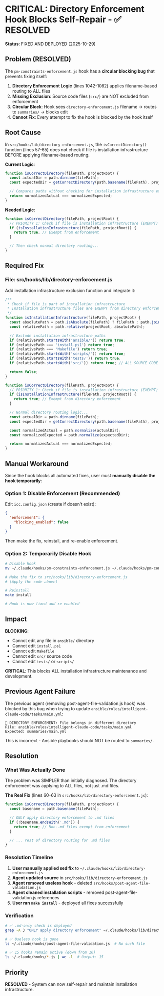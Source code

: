 # CRITICAL: Directory Enforcement Hook Blocks Self-Repair - ✅ RESOLVED

**Status**: FIXED AND DEPLOYED (2025-10-29)

## Problem (RESOLVED)

The `pm-constraints-enforcement.js` hook has a **circular blocking bug** that prevents fixing itself:

1. **Directory Enforcement Logic** (lines 1042-1082) applies filename-based routing to ALL files
2. **Missing Exclusion**: Source code files (`src/`) are NOT excluded from enforcement
3. **Circular Block**: Hook sees `directory-enforcement.js` filename → routes to `summaries/` → blocks edit
4. **Cannot Fix**: Every attempt to fix the hook is blocked by the hook itself

## Root Cause

In `src/hooks/lib/directory-enforcement.js`, the `isCorrectDirectory()` function (lines 57-65) does not check if file is installation infrastructure BEFORE applying filename-based routing.

**Current Logic**:
```javascript
function isCorrectDirectory(filePath, projectRoot) {
  const actualDir = path.dirname(filePath);
  const expectedDir = getCorrectDirectory(path.basename(filePath), projectRoot);

  // Compares paths without checking for installation infrastructure exclusions
  return normalizedActual === normalizedExpected;
}
```

**Needed Logic**:
```javascript
function isCorrectDirectory(filePath, projectRoot) {
  // PRIORITY 1: Check if file is installation infrastructure (EXEMPT)
  if (isInstallationInfrastructure(filePath, projectRoot)) {
    return true; // Exempt from enforcement
  }

  // Then check normal directory routing...
}
```

## Required Fix

### File: src/hooks/lib/directory-enforcement.js

Add installation infrastructure exclusion function and integrate it:

```javascript
/**
 * Check if file is part of installation infrastructure
 * Installation infrastructure files are EXEMPT from directory enforcement
 */
function isInstallationInfrastructure(filePath, projectRoot) {
  const absolutePath = path.isAbsolute(filePath) ? filePath : path.join(projectRoot, filePath);
  const relativePath = path.relative(projectRoot, absolutePath);

  // Exclude installation infrastructure paths
  if (relativePath.startsWith('ansible/')) return true;
  if (relativePath === 'install.ps1') return true;
  if (relativePath === 'Makefile') return true;
  if (relativePath.startsWith('scripts/')) return true;
  if (relativePath.startsWith('tests/')) return true;
  if (relativePath.startsWith('src/')) return true; // ALL SOURCE CODE EXEMPT

  return false;
}

function isCorrectDirectory(filePath, projectRoot) {
  // PRIORITY 1: Check if file is installation infrastructure (EXEMPT)
  if (isInstallationInfrastructure(filePath, projectRoot)) {
    return true; // Exempt from directory enforcement
  }

  // Normal directory routing logic...
  const actualDir = path.dirname(filePath);
  const expectedDir = getCorrectDirectory(path.basename(filePath), projectRoot);

  const normalizedActual = path.normalize(actualDir);
  const normalizedExpected = path.normalize(expectedDir);

  return normalizedActual === normalizedExpected;
}
```

## Manual Workaround

Since the hook blocks all automated fixes, user must **manually disable the hook temporarily**:

### Option 1: Disable Enforcement (Recommended)

Edit `icc.config.json` (create if doesn't exist):
```json
{
  "enforcement": {
    "blocking_enabled": false
  }
}
```

Then make the fix, reinstall, and re-enable enforcement.

### Option 2: Temporarily Disable Hook

```bash
# Disable hook
mv ~/.claude/hooks/pm-constraints-enforcement.js ~/.claude/hooks/pm-constraints-enforcement.js.disabled

# Make the fix to src/hooks/lib/directory-enforcement.js
# (Apply the code above)

# Reinstall
make install

# Hook is now fixed and re-enabled
```

## Impact

**BLOCKING**:
- Cannot edit any file in `ansible/` directory
- Cannot edit `install.ps1`
- Cannot edit `Makefile`
- Cannot edit `src/` source code
- Cannot edit `tests/` or `scripts/`

**CRITICAL**: This blocks ALL installation infrastructure maintenance and development.

## Previous Agent Failure

The previous agent (removing post-agent-file-validation.js hook) was blocked by this bug when trying to update `ansible/roles/intelligent-claude-code/tasks/main.yml`:

```
🚫 DIRECTORY ENFORCEMENT: File belongs in different directory
File: ansible/roles/intelligent-claude-code/tasks/main.yml
Expected: summaries/main.yml
```

This is incorrect - Ansible playbooks should NOT be routed to `summaries/`.

## Resolution

### What Was Actually Done

The problem was SIMPLER than initially diagnosed. The directory enforcement was applying to ALL files, not just .md files.

**The Real Fix** (lines 60-63 in `src/hooks/lib/directory-enforcement.js`):
```javascript
function isCorrectDirectory(filePath, projectRoot) {
  const basename = path.basename(filePath);

  // ONLY apply directory enforcement to .md files
  if (!basename.endsWith('.md')) {
    return true; // Non-.md files exempt from enforcement
  }

  // ... rest of directory routing for .md files
}
```

### Resolution Timeline

1. **User manually applied sed fix** to `~/.claude/hooks/lib/directory-enforcement.js`
2. **Agent updated source** in `src/hooks/lib/directory-enforcement.js`
3. **Agent removed useless hook** - deleted `src/hooks/post-agent-file-validation.js`
4. **Agent cleaned installation scripts** - removed post-agent-file-validation.js references
5. **User ran `make install`** - deployed all fixes successfully

### Verification

```bash
# ✅ .md-only check is deployed
grep -A 3 "ONLY apply directory enforcement" ~/.claude/hooks/lib/directory-enforcement.js

# ✅ Useless hook is gone
ls ~/.claude/hooks/post-agent-file-validation.js  # No such file

# ✅ 15 hooks remain active (down from 16)
ls ~/.claude/hooks/*.js | wc -l  # Output: 15
```

## Priority

**RESOLVED** - System can now self-repair and maintain installation infrastructure.
